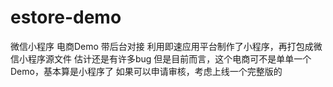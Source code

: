 # estore-demo
微信小程序 电商Demo 带后台对接 
利用即速应用平台制作了小程序，再打包成微信小程序源文件
估计还是有许多bug 但是目前而言，这个电商可不是单单一个Demo，基本算是小程序了 
如果可以申请审核，考虑上线一个完整版的
